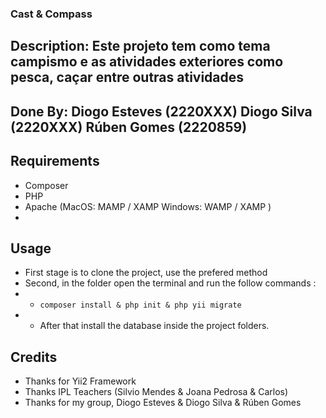 ### Cast & Compass
## Description: Este projeto tem como tema campismo e as atividades exteriores como pesca, caçar entre outras atividades
## Done By: Diogo Esteves (2220XXX) Diogo Silva (2220XXX) Rúben Gomes (2220859)
## 


## Requirements
* Composer
* PHP
* Apache (MacOS: MAMP / XAMP Windows: WAMP / XAMP )
*

## Usage
* First stage is to clone the project, use the prefered method
* Second, in the folder open the terminal and run the follow commands : 
* * `composer install & php init & php yii migrate`
* * After that install the database inside the project folders.



## Credits
* Thanks for Yii2 Framework
* Thanks IPL Teachers (Silvio Mendes & Joana Pedrosa & Carlos)
* Thanks for my group, Diogo Esteves & Diogo Silva & Rúben Gomes
